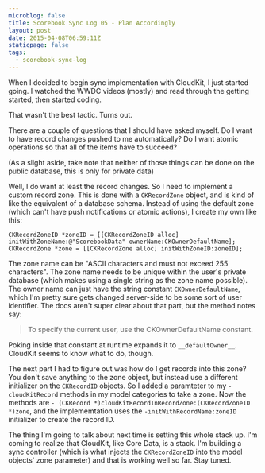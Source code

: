 ```yaml
---
microblog: false
title: Scorebook Sync Log 05 - Plan Accordingly
layout: post
date: 2015-04-08T06:59:11Z
staticpage: false
tags:
  - scorebook-sync-log
---
```


When I decided to begin sync implementation with CloudKit, I just started going. I watched the WWDC videos (mostly) and read through the getting started, then started coding.

That wasn't the best tactic. Turns out.

There are a couple of questions that I should have asked myself. Do I want to have record changes pushed to me automatically? Do I want atomic operations so that all of the items have to succeed?

(As a slight aside, take note that neither of those things can be done on the public database, this is only for private data)

Well, I do want at least the record changes. So I need to implement a custom record zone. This is done with a `CKRecordZone` object, and is kind of like the equivalent of a database schema. Instead of using the default zone (which can't have push notifications or atomic actions), I create my own like this:

```language-objectivec
CKRecordZoneID *zoneID = [[CKRecordZoneID alloc] initWithZoneName:@"ScorebookData" ownerName:CKOwnerDefaultName];
CKRecordZone *zone = [[CKRecordZone alloc] initWithZoneID:zoneID];
```

The zone name can be "ASCII characters and must not exceed 255 characters". The zone name needs to be unique within the user's private database (which makes using a single string as the zone name possible). The owner name can just have the string constant `CKOwnerDefaultName`, which I'm pretty sure gets changed server-side to be some sort of user identifier. The docs aren't super clear about that part, but the method notes say:

> To specify the current user, use the CKOwnerDefaultName constant.

Poking inside that constant at runtime expands it to `__defaultOwner__`. CloudKit seems to know what to do, though.

The next part I had to figure out was how do I get records into this zone? You don't save anything to the zone object, but instead use a different initializer on the `CKRecordID` objects. So I added a paramteter to my `-cloudKitRecord` methods in my model categories to take a zone. Now the methods are `- (CKRecord *)cloudKitRecordInRecordZone:(CKRecordZoneID *)zone`,  and the implememtation uses the `-initWithRecordName:zoneID` initializer to create the record ID.

The thing I'm going to talk about next time is setting this whole stack up. I'm coming to realize that CloudKit, like Core Data, is a stack. I'm building a sync controller (which is what injects the `CKRecordZoneID` into the model objects' zone parameter) and that is working well so far. Stay tuned.
